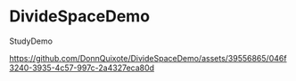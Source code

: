 # DivideSpaceDemo
StudyDemo


https://github.com/DonnQuixote/DivideSpaceDemo/assets/39556865/046f3240-3935-4c57-997c-2a4327eca80d

